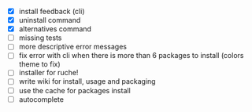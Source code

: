 - [x] install feedback (cli)
- [x] uninstall command
- [x] alternatives command
- [ ] missing tests
- [ ] more descriptive error messages
- [ ] fix error with cli when there is more than 6 packages to install 
      (colors theme to fix)
- [ ] installer for ruche!
- [ ] write wiki for install, usage and packaging
- [ ] use the cache for packages install
- [ ] autocomplete
